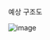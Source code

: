 예상 구조도

![image](https://github.com/seungjae708/Calendar/assets/64647590/8c164bf4-8533-40ff-b141-92df67f28bc3)
